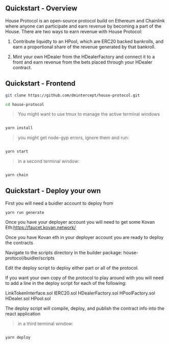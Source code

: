 ## Quickstart - Overview

House Protocol is an open-source protocol build on Ethereum and Chainlink where anyone can participate and earn revenue by becoming a part of the House.  There are two ways to earn revenue with House Protocol:

1. Contribute liquidty to an HPool, which are ERC20 backed bankrolls, and earn a proportional share of the revenue generated by that bankroll.

2. Mint your own HDealer from the HDealerFactory and connect it to a front and earn revenue from the bets placed through your HDealer contract.


## Quickstart - Frontend

```bash 
git clone https://github.com/dmintercept/house-protocol.git 

cd house-protocol 
```
>You might want to use tmux to manage the active terminal windows
```bash

yarn install

```

> you might get node-gyp errors, ignore them and run:

```bash

yarn start

```

> in a second terminal window:

```bash

yarn chain

```

## Quickstart - Deploy your own

First you will need a buidler account to deploy from

```
yarn run generate
```

Once you have your deployer account you will need to get some Kovan Eth:https://faucet.kovan.network/

Once you have Kovan eth in your deployer account you are ready to deploy the contracts

Navigate to the scripts directory in the builder package: house-protocol/buidler/scripts

Edit the deploy script to deploy either part or all of the protocol.

If you want your own copy of the protocol to play around with you will need to add a line in the deploy script for each of the following:

LinkTokenInterface.sol
IERC20.sol
HDealerFactory.sol
HPoolFactory.sol
HDealer.sol
HPool.sol

The deploy script will compile, deploy, and publish the contract info into the react application
> in a third terminal window:

```bash

yarn deploy

```


> 
